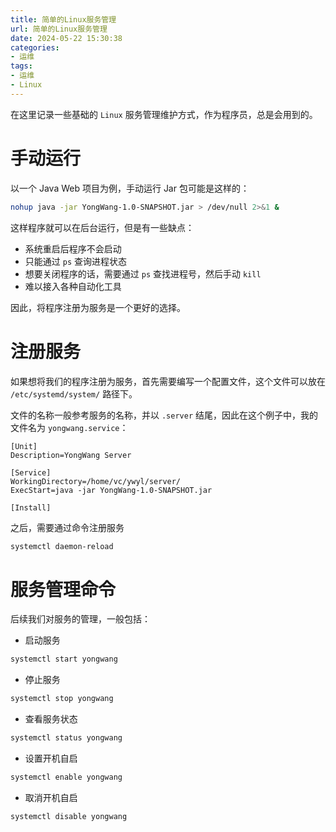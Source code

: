```yaml
---
title: 简单的Linux服务管理
url: 简单的Linux服务管理
date: 2024-05-22 15:30:38
categories:
- 运维
tags:
- 运维
- Linux
---
```


在这里记录一些基础的 `Linux` 服务管理维护方式，作为程序员，总是会用到的。

<!-- more -->

# 手动运行

以一个 Java Web 项目为例，手动运行 Jar 包可能是这样的：

```bash
nohup java -jar YongWang-1.0-SNAPSHOT.jar > /dev/null 2>&1 &
```

这样程序就可以在后台运行，但是有一些缺点：

- 系统重启后程序不会启动
- 只能通过 `ps` 查询进程状态
- 想要关闭程序的话，需要通过 `ps` 查找进程号，然后手动 `kill`
- 难以接入各种自动化工具

因此，将程序注册为服务是一个更好的选择。

# 注册服务

如果想将我们的程序注册为服务，首先需要编写一个配置文件，这个文件可以放在 `/etc/systemd/system/` 路径下。

文件的名称一般参考服务的名称，并以 `.server` 结尾，因此在这个例子中，我的文件名为 `yongwang.service`：

```text yongwang.service
[Unit]
Description=YongWang Server

[Service]
WorkingDirectory=/home/vc/ywyl/server/
ExecStart=java -jar YongWang-1.0-SNAPSHOT.jar

[Install]
```

之后，需要通过命令注册服务

```bash
systemctl daemon-reload
```

# 服务管理命令

后续我们对服务的管理，一般包括：

- 启动服务

```bash
systemctl start yongwang
```

- 停止服务

```bash
systemctl stop yongwang
```

- 查看服务状态

```bash
systemctl status yongwang
```

- 设置开机自启

```bash
systemctl enable yongwang
```

- 取消开机自启

```bash
systemctl disable yongwang
```